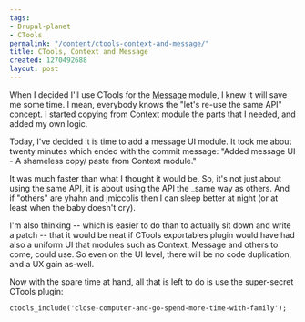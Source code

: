 ```yaml
---
tags:
- Drupal-planet
- CTools
permalink: "/content/ctools-context-and-message/"
title: CTools, Context and Message
created: 1270492688
layout: post
---
```

When I decided I'll use CTools for the <a href="http://drupal.org/project/message">Message</a> module, I knew it will save me some time. I mean, everybody knows the "let's re-use the same API" concept. I started copying from Context module the parts that I needed, and added my own logic.

Today, I've decided it is time to add a message UI module. It took me about twenty minutes which ended with the commit message: "Added message UI - A shameless copy/ paste from Context module."

It was much faster than what I thought it would be. So, it's not just about using the same API, it is about using the API the _same way as others. And if "others" are yhahn and jmiccolis then I can sleep better at night (or at least when the baby doesn't cry).

<!-- more -->

I'm also thinking -- which is easier to do than to actually sit down and write a patch -- that it would be neat if CTools exportables plugin would have had also a uniform UI that modules such as Context, Message and others to come, could use. So even on the UI level, there will be no code duplication, and a UX gain as-well.

Now with the spare time at hand, all that is left to do is use the super-secret CTools plugin:
```
ctools_include('close-computer-and-go-spend-more-time-with-family');
```
